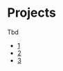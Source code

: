 # Projects

Tbd

- [1](http://www.codeproject.com/Articles/999249/Communicate-to-Arduino-code-with-your-Android-Phon)
- [2](http://www.instructables.com/id/Arduino-Bluetooth-and-Ultrasonic-sensor-TUTORIAL/?ALLSTEPS)
- [3](https://github.com/IanHarvey/bluepy)

